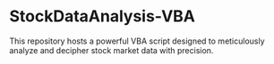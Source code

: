 # StockDataAnalysis-VBA
This repository hosts a powerful VBA script designed to meticulously analyze and decipher stock market data with precision. 
